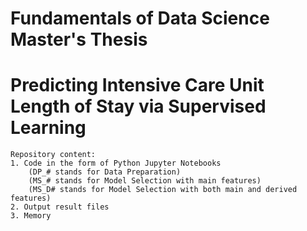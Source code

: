 # Fundamentals of Data Science Master's Thesis
# Predicting Intensive Care Unit Length of Stay via Supervised Learning
    Repository content:
    1. Code in the form of Python Jupyter Notebooks 
        (DP_# stands for Data Preparation)
        (MS_# stands for Model Selection with main features)
        (MS_D# stands for Model Selection with both main and derived features)
    2. Output result files
    3. Memory
